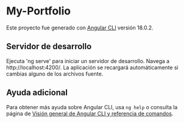 # My-Portfolio

Este proyecto fue generado con [Angular CLI](https://github.com/angular/angular-cli) versión 18.0.2.

## Servidor de desarrollo

Ejecuta 'ng serve' para iniciar un servidor de desarrollo. Navega a http://localhost:4200/. La aplicación se recargará automáticamente si cambias alguno de los archivos fuente.

## Ayuda adicional

Para obtener más ayuda sobre Angular CLI, usa `ng help` o consulta la página de [Visión general de Angular CLI y referencia de comandos](https://angular.dev/tools/cli).
